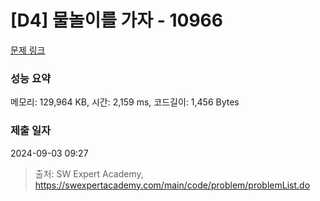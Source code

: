 # [D4] 물놀이를 가자 - 10966 

[문제 링크](https://swexpertacademy.com/main/code/problem/problemDetail.do?contestProbId=AXWXMZta-PsDFAST) 

### 성능 요약

메모리: 129,964 KB, 시간: 2,159 ms, 코드길이: 1,456 Bytes

### 제출 일자

2024-09-03 09:27



> 출처: SW Expert Academy, https://swexpertacademy.com/main/code/problem/problemList.do